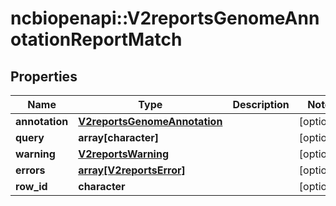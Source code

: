 # ncbiopenapi::V2reportsGenomeAnnotationReportMatch


## Properties
Name | Type | Description | Notes
------------ | ------------- | ------------- | -------------
**annotation** | [**V2reportsGenomeAnnotation**](v2reportsGenomeAnnotation.md) |  | [optional] 
**query** | **array[character]** |  | [optional] 
**warning** | [**V2reportsWarning**](v2reportsWarning.md) |  | [optional] 
**errors** | [**array[V2reportsError]**](v2reportsError.md) |  | [optional] 
**row_id** | **character** |  | [optional] 


